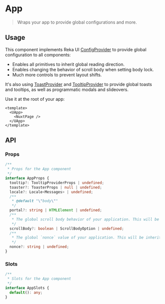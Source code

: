 # App

> Wraps your app to provide global configurations and more.

## Usage

This component implements Reka UI [ConfigProvider](https://reka-ui.com/docs/utilities/config-provider) to provide global configuration to all components:

- Enables all primitives to inherit global reading direction.
- Enables changing the behavior of scroll body when setting body lock.
- Much more controls to prevent layout shifts.

It's also using [ToastProvider](https://reka-ui.com/docs/components/toast#provider) and [TooltipProvider](https://reka-ui.com/docs/components/tooltip#provider) to provide global toasts and tooltips, as well as programmatic modals and slideovers.

Use it at the root of your app:

```vue [app.vue]
<template>
  <UApp>
    <NuxtPage />
  </UApp>
</template>
```

<framework-only>
<template v-slot:nuxt="">
<tip to="/getting-started/i18n/nuxt#locale">

Learn how to use the `locale` prop to change the locale of your app.

</tip>
</template>

<template v-slot:vue="">
<tip to="/getting-started/i18n/vue#locale">

Learn how to use the `locale` prop to change the locale of your app.

</tip>
</template>
</framework-only>

## API

### Props

```ts
/**
 * Props for the App component
 */
interface AppProps {
  tooltip?: TooltipProviderProps | undefined;
  toaster?: ToasterProps | null | undefined;
  locale?: Locale<Messages> | undefined;
  /**
   * @default "\"body\""
   */
  portal?: string | HTMLElement | undefined;
  /**
   * The global scroll body behavior of your application. This will be inherited by the related primitives.
   */
  scrollBody?: boolean | ScrollBodyOption | undefined;
  /**
   * The global `nonce` value of your application. This will be inherited by the related primitives.
   */
  nonce?: string | undefined;
}
```

### Slots

```ts
/**
 * Slots for the App component
 */
interface AppSlots {
  default(): any;
}
```
